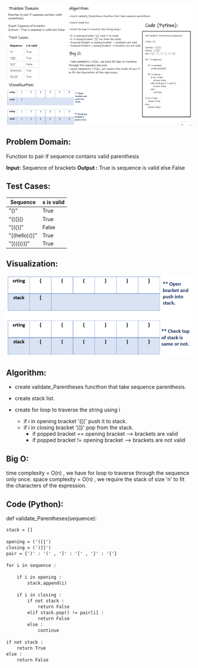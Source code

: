 ![](./whiteboard-validParentheses.png)

## Problem Domain:

Function to pair if sequence contains valid parenthesis

**Input:** Sequence of brackets
**Output :** True is sequence is valid else False

## Test Cases:

| Sequence  | s is valid  | 
| ------------- | ------------- | 
| "()"  | True  | 
| "()[]{}  | True  |
| "[({}]"  | False  |
| "[(hello)()]"  | True  |
| "[{(())}]"  | True  |


## Visualization:

![](./stack-chalenge2.PNG)

## Algorithm:

- create validate_Parentheses functhon that take sequence parenthesis.

- create stack list.

- create for loop to traverse the string using i

   -  if i in opening bracket '([{' push it to stack.
   -  if i in closing bracket ')]}' pop from the stack.
      - if popped bracket == opening bracket --> brackets are valid 
      - if popped bracket != opening bracket --> brackets are not valid

 
## Big O:

time complexity = O(n) , we have for loop to traverse through the sequence only once.
space complexity = O(n) , we require the stack of size 'n' to fit the characters of the expression.


## Code (Python): 

def validate_Parentheses(sequence):

    stack = []

    opening = ('([{')
    closing = (')]}')
    pair = {')' : '(' , ']' : '[' , '}' : '{'}

    for i in sequence :

        if i in opening :
            stack.append(i)
            
        if i in closing :
            if not stack :
                return False
            elif stack.pop() != pair[i] :
                return False
            else :
                continue
            
    if not stack :
        return True
    else :
        return False
